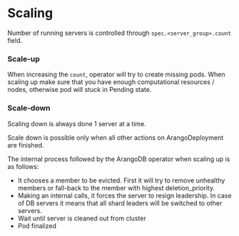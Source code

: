 # Scaling

Number of running servers is controlled through `spec.<server_group>.count` field.

### Scale-up
When increasing the `count`, operator will try to create missing pods.
When scaling up make sure that you have enough computational resources / nodes, otherwise pod will stuck in Pending state.


### Scale-down

Scaling down is always done 1 server at a time.

Scale down is possible only when all other actions on ArangoDeployment are finished.

The internal process followed by the ArangoDB operator when scaling up is as follows:
- It chooses a member to be evicted. First it will try to remove unhealthy members or fall-back to the member with highest deletion_priority.  
- Making an internal calls, it forces the server to resign leadership.
  In case of DB servers it means that all shard leaders will be switched to other servers.
- Wait until server is cleaned out from cluster
- Pod finalized
